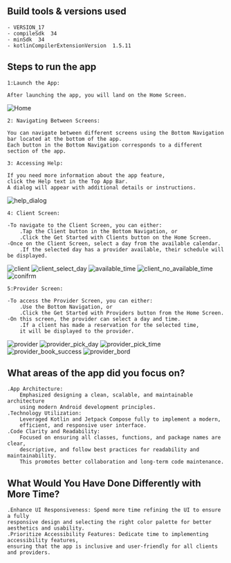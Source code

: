 ## Build tools & versions used

    - VERSION_17
    - compileSdk  34
    - minSdk  34
    - kotlinCompilerExtensionVersion  1.5.11

## Steps to run the app

    1:Launch the App:

    After launching the app, you will land on the Home Screen.
![Home](https://github.com/user-attachments/assets/8e4606cb-cc04-4906-9a0e-34cf56037bf9)

    

    2: Navigating Between Screens:

    You can navigate between different screens using the Bottom Navigation
    bar located at the bottom of the app.
    Each button in the Bottom Navigation corresponds to a different 
    section of the app.

    3: Accessing Help:

    If you need more information about the app feature, 
    click the Help text in the Top App Bar.
    A dialog will appear with additional details or instructions.
 ![help_dialog](https://github.com/user-attachments/assets/72e718af-3d41-4c85-9de7-f2013d60be24)


    4: Client Screen:

    -To navigate to the Client Screen, you can either:
        .Tap the Client button in the Bottom Navigation, or 
        .Click the Get Started with Clients button on the Home Screen. 
    -Once on the Client Screen, select a day from the available calendar. 
        .If the selected day has a provider available, their schedule will be displayed.
 ![client](https://github.com/user-attachments/assets/3477b058-e244-4462-b264-5aa6ca6125e9)
![client_select_day](https://github.com/user-attachments/assets/3ad34016-ad3d-4a96-9531-bce78c446114)
![available_time](https://github.com/user-attachments/assets/64d31366-c240-49dd-9510-afbb80e78d1a)
![client_no_available_time](https://github.com/user-attachments/assets/980934a8-a331-4b5e-9f9f-a664416fdfd7)
![conifrm](https://github.com/user-attachments/assets/7c224154-e673-43fa-91f3-9b6e34cf4d78)




    5:Provider Screen:

    -To access the Provider Screen, you can either:
        .Use the Bottom Navigation, or 
        .Click the Get Started with Providers button from the Home Screen.
    -On this screen, the provider can select a day and time. 
        .If a client has made a reservation for the selected time, 
        it will be displayed to the provider.
![provider](https://github.com/user-attachments/assets/7ddca9ff-bf32-4625-b636-292736215551)
 ![provider_pick_day](https://github.com/user-attachments/assets/11e751f6-0b03-4c7f-9780-ee0a45795cf6)
![provider_pick_time](https://github.com/user-attachments/assets/d1c62e0c-f319-41c1-9861-fd287307fde9)
![provider_book_success](https://github.com/user-attachments/assets/7c6ce2dc-81ee-4ff1-bf6b-e2333e1ee5fe)
 ![provider_bord](https://github.com/user-attachments/assets/21d0c686-ad2b-4ea8-bb11-54d1d28f6b79)


## What areas of the app did you focus on?
    .App Architecture:
        Emphasized designing a clean, scalable, and maintainable architecture
        using modern Android development principles.
    .Technology Utilization:
        Leveraged Kotlin and Jetpack Compose fully to implement a modern,
        efficient, and responsive user interface.
    .Code Clarity and Readability:
        Focused on ensuring all classes, functions, and package names are clear,
        descriptive, and follow best practices for readability and maintainability. 
        This promotes better collaboration and long-term code maintenance.


## What Would You Have Done Differently with More Time?
    .Enhance UI Responsiveness: Spend more time refining the UI to ensure a fully 
    responsive design and selecting the right color palette for better aesthetics and usability.
    .Prioritize Accessibility Features: Dedicate time to implementing accessibility features, 
    ensuring that the app is inclusive and user-friendly for all clients and providers.
